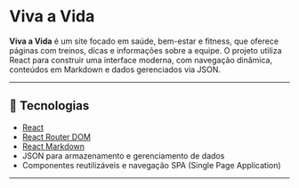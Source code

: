 # Viva a Vida

**Viva a Vida** é um site focado em saúde, bem-estar e fitness, que oferece páginas com treinos, dicas e informações sobre a equipe. O projeto utiliza React para construir uma interface moderna, com navegação dinâmica, conteúdos em Markdown e dados gerenciados via JSON.

---

## 🚀 Tecnologias

- [React](https://reactjs.org/)
- [React Router DOM](https://reactrouter.com/en/main)
- [React Markdown](https://github.com/remarkjs/react-markdown)
- JSON para armazenamento e gerenciamento de dados
- Componentes reutilizáveis e navegação SPA (Single Page Application)

---
